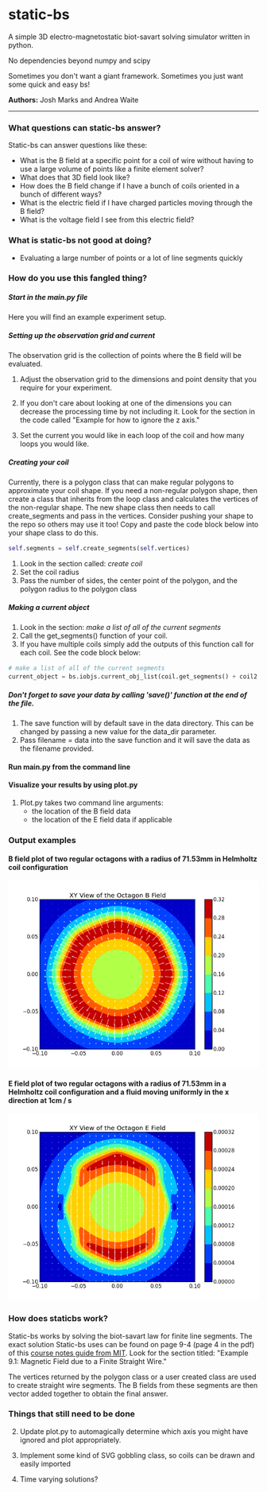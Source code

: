 # static-bs
A simple 3D electro-magnetostatic biot-savart solving simulator written in python.

No dependencies beyond numpy and scipy

Sometimes you don't want a giant framework. Sometimes you just want some quick and easy bs!

**Authors:** Josh Marks and Andrea Waite
****
### What questions can static-bs answer?

Static-bs can answer questions like these:

- What is the B field at a specific point for a coil of wire without having to use a large volume of points like a finite element solver?
- What does that 3D field look like?
- How does the B field change if I have a bunch of coils oriented in a bunch of different ways?
- What is the electric field if I have charged particles moving through the B field?
- What is the voltage field I see from this electric field?

### What is static-bs not good at doing?

- Evaluating a large number of points or a lot of line segments quickly


### How do you use this fangled thing?

##### Start in the main.py file

   Here you will find an example experiment setup.

##### Setting up the observation grid and current

The observation grid is the collection of points where the B field will be evaluated.

 1. Adjust the observation grid to the dimensions and point density that you require for your experiment.

 2. If you don't care about looking at one of the dimensions you can decrease the processing
  time by not including it. Look for the section in the code called "Example for how to ignore the z axis."

 3. Set the current you would like in each loop of the coil and how many loops you would like.

##### Creating your coil

Currently, there is a polygon class that can make regular polygons to approximate your coil shape. If you need a non-regular polygon shape, then create a class that inherits from the loop class and calculates the vertices of the non-regular shape. The new shape class then needs to call create_segments and pass in the vertices. Consider pushing your shape to the repo so others may use it too! Copy and paste the code block below into your shape class to do this.

```python
self.segments = self.create_segments(self.vertices)
```

  1. Look in the section called: *create coil*
  2. Set the coil radius
  3. Pass the number of sides, the center point of the polygon, and the polygon radius to the polygon class

##### Making a current object
   1. Look in the section: *make a list of all of the current segments*
   2. Call the get_segments() function of your coil.
   3. If you have multiple coils simply add the outputs of this function call for each coil. See the code block below:

```python
# make a list of all of the current segments
current_object = bs.iobjs.current_obj_list(coil.get_segments() + coil2.get_segments())
```

##### Don't forget to save your data by calling 'save()' function at the end of the file.
  1. The save function will by default save in the data directory. This can be changed by passing a new value for the data_dir parameter.
  2. Pass filename = data into the save function and it will save the data as the filename provided.

#### Run main.py from the command line

#### Visualize your results by using plot.py
   1. Plot.py takes two command line arguments:
      * the location of the B field data
      * the location of the E field data if applicable



### Output examples

#### B field plot of two regular octagons with a radius of 71.53mm in Helmholtz coil configuration
![B field plot of two regular octagons with a radius of 71.53mm in Helmholtz coil configuration]( https://github.com/grungy/static-bs/blob/master/imgs/regular_octagon_helmholtz_71.53mm_radius.png)

#### E field plot of two regular octagons with a radius of 71.53mm in a Helmholtz coil configuration and a fluid moving uniformly in the x direction at 1cm / s
![E field plot of two regular octagons with a radius of 71.53mm in a Helmholtz coil configuration and a fluid moving uniformly in the x direction at 1cm / s](https://github.com/grungy/static-bs/blob/master/imgs/regular_octagon_helmholtz_71.53mm_radius_e_field.png)

### How does staticbs work?

Static-bs works by solving the biot-savart law for finite line segments. The exact solution Static-bs uses can be found on page 9-4 (page 4 in the pdf) of this [course notes guide from MIT](http://web.mit.edu/viz/EM/visualizations/coursenotes/modules/guide09.pdf). Look for the section titled: "Example 9.1: Magnetic Field due to a Finite Straight Wire."

The vertices returned by the polygon class or a user created class are used to create straight wire segments. The B fields from these segments are then vector added together to obtain the final answer.


### Things that still need to be done

2. Update plot.py to automagically determine which axis you might have ignored and plot appropriately.

5. Implement some kind of SVG gobbling class, so coils can be drawn and easily imported

6. Time varying solutions?
